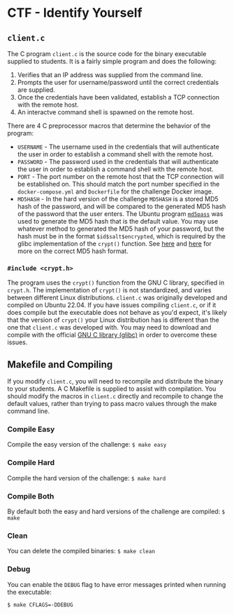 # CTF - Identify Yourself

## `client.c`

The C program `client.c` is the source code for the binary executable supplied to students.
It is a fairly simple program and does the following:

1. Verifies that an IP address was supplied from the command line.
2. Prompts the user for username/password until the correct credentials are supplied.
3. Once the credentials have been validated, establish a TCP connection with the remote host.
4. An interactve command shell is spawned on the remote host.

There are 4 C preprocessor macros that determine the behavior of the program:
* `USERNAME` - The username used in the credentials that will authenticate the user in order to establish a command shell with the remote host.
* `PASSWORD` - The password used in the credentials that will authenticate the user in order to establish a command shell with the remote host.
* `PORT` - The port number on the remote host that the TCP connection will be established on.
           This should match the port number specified in the `docker-compose.yml` and `Dockerfile` for the challenge Docker image.
* `MD5HASH` - In the hard version of the challenge `MD5HASH` is a stored MD5 hash of the password, and will be compared to the generated MD5 hash of the password that the user enters.
              The Ubuntu program [`md5pass`](https://manpages.ubuntu.com/manpages/bionic/man1/md5pass.1.html) was used to generate the MD5 hash that is the default value.
              You may use whatever method to generated the MD5 hash of your password, but the hash must be in the format `$id$salt$encrypted`, which is required by the glibc implementation of the `crypt()` function.
              See [here](https://www.man7.org/linux/man-pages/man3/crypt.3.html) and [here](https://www.gnu.org/software/libc/manual/2.36/html_node/Passphrase-Storage.html) for more on the correct MD5 hash format.

### `#include <crypt.h>`

The program uses the `crypt()` function from the GNU C library, specified in `crypt.h`.
The implementation of `crypt()` is not standardized, and varies between different Linux distributions.
`client.c` was originally developed and compiled on Ubuntu 22.04.
If you have issues compiling `client.c`, or if it does compile but the executable does not behave as you'd expect, it's likely that the version of `crypt()` your Linux distribution has is different than the one that `client.c` was developed with.
You may need to download and compile with the official [GNU C library (glibc)](https://www.gnu.org/software/libc/sources.html) in order to overcome these issues.

## Makefile and Compiling

If you modify `client.c`, you will need to recompile and distribute the binary to your students.
A C Makefile is supplied to assist with compilation.
You should modify the macros in `client.c` directly and recompile to change the default values, rather than trying to pass macro values through the make command line.

### Compile Easy

Compile the easy version of the challenge: `$ make easy`

### Compile Hard

Compile the hard version of the challenge: `$ make hard`

### Compile Both

By default both the easy and hard versions of the challenge are compiled: `$ make`

### Clean

You can delete the compiled binaries: `$ make clean`

### Debug

You can enable the `DEBUG` flag to have error messages printed when running the executable:

```
$ make CFLAGS=-DDEBUG
```

